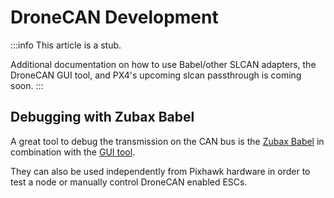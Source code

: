 # DroneCAN Development

:::info
This article is a stub.

Additional documentation on how to use Babel/other SLCAN adapters, the DroneCAN GUI tool, and PX4's upcoming slcan passthrough is coming soon.
:::

## Debugging with Zubax Babel

A great tool to debug the transmission on the CAN bus is the [Zubax Babel](https://zubax.com/products/babel) in combination with the [GUI tool](http://dronecan.github.io/GUI_Tool/Overview/).

They can also be used independently from Pixhawk hardware in order to test a node or manually control DroneCAN enabled ESCs.
